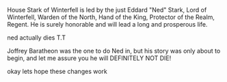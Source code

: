 House Stark of Winterfell is led by the just Eddard "Ned" Stark, Lord of
Winterfell, Warden of the North, Hand of the King, Protector of the Realm,
Regent.  He is surely honorable and will lead a long and prosperous life.

ned actually dies T.T

Joffrey Baratheon was the one to do Ned in, but his story was only about to begin, and let me assure you he will DEFINITELY NOT DIE!

okay lets hope these changes work
